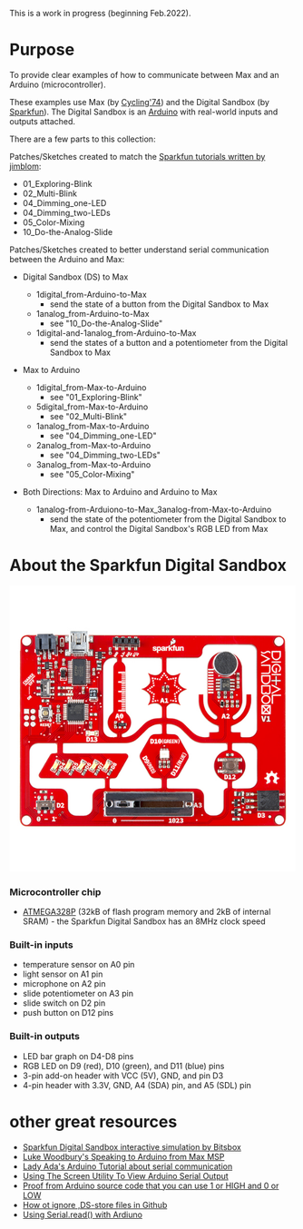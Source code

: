 This is a work in progress (beginning Feb.2022).

# Purpose

To provide clear examples of how to communicate between Max and an Arduino (microcontroller).

These examples use Max (by [Cycling'74](https://cycling74.com)) and the Digital Sandbox (by [Sparkfun](https://www.sparkfun.com/products/12651)). The Digital Sandbox is an [Arduino](https://www.arduino.cc) with real-world inputs and outputs attached.

There are a few parts to this collection:

Patches/Sketches created to match the [Sparkfun tutorials written by jimblom](https://learn.sparkfun.com/tutorials/digital-sandbox-arduino-companion):
- 01_Exploring-Blink
- 02_Multi-Blink
- 04_Dimming_one-LED
- 04_Dimming_two-LEDs
- 05_Color-Mixing
- 10_Do-the-Analog-Slide

Patches/Sketches created to better understand serial communication between the Arduino and Max:

- Digital Sandbox (DS) to Max
  - 1digital_from-Arduino-to-Max
    - send the state of a button from the Digital Sandbox to Max
  - 1analog_from-Arduino-to-Max
    - see "10_Do-the-Analog-Slide"
  - 1digital-and-1analog_from-Arduino-to-Max
    - send the states of a button and a potentiometer from the Digital Sandbox to Max

- Max to Arduino
  - 1digital_from-Max-to-Arduino
    - see "01_Exploring-Blink"
  - 5digital_from-Max-to-Arduino
    - see "02_Multi-Blink"
  - 1analog_from-Max-to-Arduino
    - see "04_Dimming_one-LED"
  - 2analog_from-Max-to-Arduino
    - see "04_Dimming_two-LEDs"
  - 3analog_from-Max-to-Arduino
    - see "05_Color-Mixing"

- Both Directions: Max to Arduino and Arduino to Max
  - 1analog-from-Arduiono-to-Max_3analog-from-Max-to-Arduino
    - send the state of the potentiometer from the Digital Sandbox to Max, and control the Digital Sandbox's RGB LED from Max


# About the Sparkfun Digital Sandbox

![photo of the Sparkfun Digital Sandbox](/media/Digital_Sandbox.jpeg)

### Microcontroller chip
- [ATMEGA328P](https://www.microchip.com/en-us/product/ATmega328P) (32kB of flash program memory and 2kB of internal SRAM) - the Sparkfun Digital Sandbox has an 8MHz clock speed

### Built-in inputs
- temperature sensor on A0 pin
- light sensor on A1 pin
- microphone on A2 pin
- slide potentiometer on A3 pin
- slide switch on D2 pin
- push button on D12 pins

### Built-in outputs
- LED bar graph on D4-D8 pins
- RGB LED on D9 (red), D10 (green), and D11 (blue) pins
- 3-pin add-on header with VCC (5V), GND, and pin D3
- 4-pin header with 3.3V, GND, A4 (SDA) pin, and A5 (SDL) pin

# other great resources
- [Sparkfun Digital Sandbox interactive simulation by Bitsbox](http://sparkfun.codepops.com/)
- [Luke Woodbury's Speaking to Arduino from Max MSP](https://www.dotlib.org/arduino-workshop-9)
- [Lady Ada's Arduino Tutorial about serial communication](http://www.ladyada.net/learn/arduino/lesson4.html)
- [Using The Screen Utility To View Arduino Serial Output](https://www.woolseyworkshop.com/2020/08/07/quick-tip-using-the-screen-utility-to-view-arduino-serial-output/)
- [Proof from Arduino source code that you can use 1 or HIGH and 0 or LOW](https://github.com/arduino/ArduinoCore-avr/blob/master/cores/arduino/Arduino.h#L40-L41)
- [How ot ignore ,DS-store files in Github](https://code.likeagirl.io/how-to-get-rid-of-ds-store-and-node-modules-in-git-repositories-d37b8a391247)
- [Using Serial.read() with Ardiuno](https://www.programmingelectronics.com/serial-read/)
